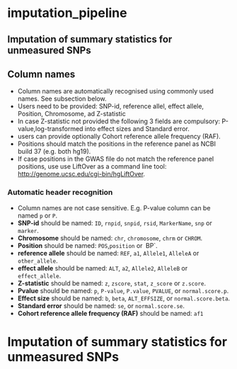 # imputation_pipeline
## Imputation of summary statistics for unmeasured SNPs
## Column names
[//]: -------------------------------
- Column names are automatically recognised using commonly used names. See subsection below.
- Users  need to be provided:  SNP-id, reference allel, effect allele,  Position, Chromosome, ad  Z-statistic 
- In case  Z-statistic not provided the following 3 fields are compulsory: P-value,log-transformed into effect sizes and Standard error.
- users can provide optionally Cohort reference allele frequency (RAF).
- Positions should match the positions in the reference panel as NCBI build 37 (e.g. both hg19). 
- If case positions in the GWAS file do not match the reference panel positions, use use LiftOver as a command line tool: http://genome.ucsc.edu/cgi-bin/hgLiftOver.

### Automatic header recognition

- Column names  are not case sensitive. E.g. P-value column can be named `p` or `P`.
- **SNP-id** should be named: 	`ID`, `rnpid`, `snpid`, `rsid`, `MarkerName`, `snp` or `marker`.
- **Chromosome** should be named: `chr`, `chromosome`, `chrm` or `CHROM`.
- **Position** should be named: `POS`,`position` or` `BP`.
- **reference allele** should be named: `REF`, `a1`, `Allele1`, `AlleleA` or `other_allele`.
- **effect allele** should be named: `ALT`, `a2`, `Allele2`, `AlleleB` or `effect_allele`.
- **Z-statistic** should be named: `z`, `zscore`, `stat`, `z_score` or `z.score`. 
- **Pvalue** should be named: `p`, `P-value`, `P.value`, `PVALUE`, or `normal.score.p`.
- **Effect size** should be named: `b`, `beta`, `ALT_EFFSIZE`,  or `normal.score.beta`.
- **Standard error** should be named: `se`, or `normal.score.se`.
- **Cohort reference allele frequency (RAF)** should be named: `af1`

# Imputation of summary statistics for unmeasured SNPs 

